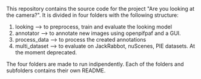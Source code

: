 This repository contains the source code for the project "Are you looking at the camera?". It is divided in four folders with the following structure:
1. looking --> to preprocess, train and evaluate the looking model
2. annotator --> to annotate new images using openpifpaf and a GUI.
3. process_data --> to process the created annotations
4. multi_dataset --> to evaluate on JackRabbot, nuScenes, PIE datasets. At the moment deprecated.

The four folders are made to run indipendently. Each of the folders and subfolders contains their own README. 